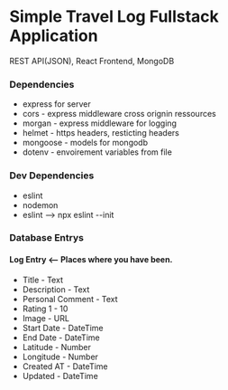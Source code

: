 # Simple Travel Log Fullstack Application
REST API(JSON), React Frontend, MongoDB

### Dependencies
* express for server
* cors - express middleware cross orignin ressources
* morgan - express middleware for logging 
* helmet - https headers, resticting headers
* mongoose - models for mongodb
* dotenv - envoirement variables from file

### Dev Dependencies
* eslint
* nodemon
* eslint --> npx eslint --init




### Database Entrys

#### Log Entry <-- Places where you have been.
* Title - Text
* Description - Text
* Personal Comment - Text
* Rating 1 - 10
* Image - URL
* Start Date - DateTime
* End Date - DateTime
* Latitude - Number
* Longitude - Number
* Created AT - DateTime
* Updated - DateTime


 #### 